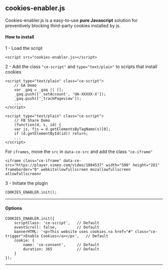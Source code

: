 
cookies-enabler.js
----------------------

Cookies-enabler.js is a easy-to-use **pure Javascript** solution for preventively blocking third-party cookies installed by js.


####  How to install

 1 - Load the script

```
<script src="cookies-enabler.js></script>
```
2 - Add the class ```"ce-script"``` and ```type="text/plain"``` to scripts that install cookies

```
<script type="text/plain" class="ce-script">
    // GA Demo
    var _gaq = _gaq || [];
    _gaq.push(['_setAccount', 'UA-XXXXX-X']);
    _gaq.push(['_trackPageview']);
    ...
</script>

<script type="text/plain" class="ce-script">
    // FB Share Demo
    (function(d, s, id) {
    var js, fjs = d.getElementsByTagName(s)[0];
    if (d.getElementById(id)) return;
    ...
</script>
```

For ```iframes```, move the ```src``` in ```data-ce-src``` and add the class ```"ce-iframe"```
```
<iframe class="ce-iframe" data-ce-src="https://player.vimeo.com/video/1084537" width="500" height="281" frameborder="0" webkitallowfullscreen mozallowfullscreen allowfullscreen>
```

3 - Initiate the plugin

```
COOKIES_ENABLER.init();
```




--------

####  Options

```
COOKIES_ENABLER.init({
    scriptClass: 'ce-script',   // Default
    eventScroll: false,         // Default
    bannerHTML: '<p>This website uses cookies.<a href="#" class="ce-trigger">Enable Cookies</a></p>',   // Default
    cookie: {
        name: 'ce-consent',     // Default
        duration: 365           // Default
    }
});
```


----------